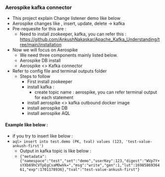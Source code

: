 ### Aerospike kafka connector
* This project explain Change listener demo like below
* Aerospike changes like , insert, update, delete -> kafka
* Pre-requesite for this are : 
  * Need to install zookeeper, kafka, you can refer this : https://github.com/AnkushNakaskar/Apache_Kafka_Understanding/tree/main/installation
* Now we will focus on Aerospike
  * We need three components mainly listed below.
  * Aerospike DB install
  * Aerospike <> Kafka connector
* Refer to config file and terminal outputs folder
  * Steps to follow
    * First install zookeeper
    * install kafka :
      * create topic name : aerospike, you can refer terminal output for each statement
    * install aerospike <> kafka outbound docker image
    * install aerospike DB
    * install aerospike AQL



#### Example like below :  
  * if you try to insert like below :
  * ``` aql> insert into test.demo (PK, tval) values (123, 'test-value-ankush-first') ```
    * Output in kafka topic is like below :
    * ``` {"metadata":{"namespace":"test","set":"demo","userKey":123,"digest":"WVp7Y+sYXb69hCVTpEgCsaMOwVk=","msg":"write","gen":1,"lut":1698586936461,"exp":1701178936},"tval":"test-value-ankush-first"}  ```